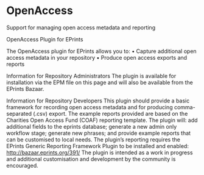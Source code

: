 # OpenAccess
Support for managing open access metadata and reporting

OpenAccess Plugin for EPrints

The OpenAccess plugin for EPrints allows you to:
•	Capture additional open access metadata in your repository
•	Produce open access exports and reports

Information for Repository Administrators
The plugin is available for installation via the EPM file on this page and will also be available from the EPrints Bazaar.

Information for Repository Developers
This plugin should provide a basic framework for recording open access metadata and for producing comma-separated (.csv) export.
The example reports provided are based on the Charities Open Access Fund (COAF) reporting template.
The plugin will: add additional fields to the eprints database; generate a new admin only workflow stage; generate new phrases; and provide example reports that can be customised to local needs.
The plugin’s reporting requires the EPrints Generic Reporting Framework Plugin to be installed and enabled: http://bazaar.eprints.org/391/
The plugin is intended as a work in progress and additional customisation and development by the community is encouraged.
